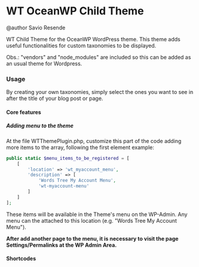WT OceanWP Child Theme
=================

@author Savio Resende

WT Child Theme for the OceanWP WordPress theme. This theme adds useful functionalities for custom taxonomies to be displayed.

Obs.: "vendors" and "node_modules" are included so this can be added as an usual theme for Wordpress.

### Usage
By creating your own taxonomies, simply select the ones you want to see in after the title of your blog post or page.

#### Core features

##### Adding menu to the theme

At the file WTThemePlugin.php, customize this part of the code adding more items to the array, following the first element example:

```php
public static $menu_items_to_be_registered = [
    [
        'location' => 'wt_myaccount_menu',
        'description' => [
            'Words Tree My Account Menu',
            'wt-myaccount-menu'
        ]
    ]
];
```

These items will be available in the Theme's menu on the WP-Admin. Any menu can the attached to this location (e.g. "Words Tree My Account Menu").

**After add another page to the menu, it is necessary to visit the page Settings/Permalinks at the WP Admin Area.**


#### Shortcodes

 